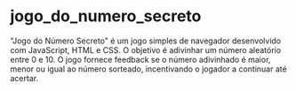 # jogo_do_numero_secreto
"Jogo do Número Secreto" é um jogo simples de navegador desenvolvido com JavaScript, HTML e CSS. O objetivo é adivinhar um número aleatório entre 0 e 10. O jogo fornece feedback se o número adivinhado é maior, menor ou igual ao número sorteado, incentivando o jogador a continuar até acertar.

